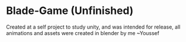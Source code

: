 # Blade-Game (Unfinished)
Created at a self project to study unity, and was intended for release, all animations and assets were created in blender by me ~Youssef
